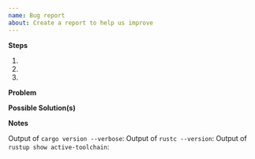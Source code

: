 ```yaml
---
name: Bug report
about: Create a report to help us improve
---
```


<!--
Thanks for filing a 🐛 bug report 😄!
-->

**Steps**
<!-- The steps to reproduce the bug. -->
1.
2.
3.

**Problem**
<!-- A clear and concise description of what the bug is. -->
<!-- including what currently happens and what you expected to happen. -->

**Possible Solution(s)**
<!-- Not obligatory, but suggest a fix/reason for the bug, -->
<!-- or ideas how to implement the addition or change -->

**Notes**

Output of `cargo version --verbose`:
Output of `rustc --version`:
Output of `rustup show active-toolchain`:

<!-- Also, any additional context or information you feel may be relevant to the issue. -->
